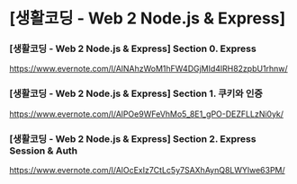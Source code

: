 # [생활코딩 - Web 2 Node.js & Express]

### [생활코딩 - Web 2 Node.js & Express] Section 0. Express
https://www.evernote.com/l/AlNAhzWoM1hFW4DGjMId4lRH82zpbU1rhnw/

### [생활코딩 - Web 2 Node.js & Express] Section 1. 쿠키와 인증
https://www.evernote.com/l/AlPOe9WFeVhMo5_8E1_gPO-DEZFLLzNi0yk/

### [생활코딩 - Web 2 Node.js & Express] Section 2. Express Session & Auth
https://www.evernote.com/l/AlOcExIz7CtLc5y7SAXhAynQ8LWYlwe63PM/
